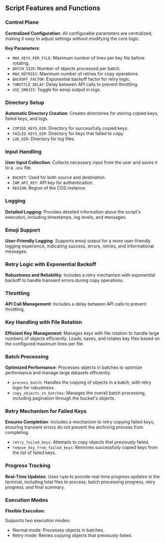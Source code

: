 
## Script Features and Functions

### Control Plane

**Centralized Configuration**: All configurable parameters are centralized, making it easy to adjust settings without modifying the core logic.

**Key Parameters**:

- `MAX_KEYS_PER_FILE`: Maximum number of lines per key file before rotating.
- `BATCH_SIZE`: Number of objects processed per batch.
- `MAX_RETRIES`: Maximum number of retries for copy operations.
- `BACKOFF_FACTOR`: Exponential backoff factor for retry logic.
- `THROTTLE_DELAY`: Delay between API calls to prevent throttling.
- `USE_EMOJIS`: Toggle for emoji output in logs.

### Directory Setup

**Automatic Directory Creation**:
Creates directories for storing copied keys, failed keys, and logs.

- `COPIED_KEYS_DIR`: Directory for successfully copied keys.
- `FAILED_KEYS_DIR`: Directory for keys that failed to copy.
- `LOG_DIR`: Directory for log files.

### Input Handling

**User Input Collection**: 
Collects necessary input from the user and saves it to a `.env` file.

- `BUCKET`: Used for both source and destination.
- `IAM_API_KEY`: API key for authentication.
- `REGION`: Region of the COS instance.

### Logging

**Detailed Logging**: 
Provides detailed information about the script's execution, including timestamps, log levels, and messages.

### Emoji Support

**User-Friendly Logging**: 
Supports emoji output for a more user-friendly logging experience, indicating success, errors, retries, and informational messages.

### Retry Logic with Exponential Backoff

**Robustness and Reliability**: 
Includes a retry mechanism with exponential backoff to handle transient errors during copy operations.

### Throttling

**API Call Management**: 
Includes a delay between API calls to prevent throttling.

### Key Handling with File Rotation

**Efficient Key Management**: 
Manages keys with file rotation to handle large numbers of objects efficiently. Loads, saves, and rotates key files based on the configured maximum lines per file.

### Batch Processing

**Optimized Performance**: 
Processes objects in batches to optimize performance and manage large datasets efficiently.

- `process_batch`: Handles the copying of objects in a batch, with retry logic for robustness.
- `copy_objects_in_batches`: Manages the overall batch processing, including pagination through the bucket's objects.

### Retry Mechanism for Failed Keys

**Ensures Completion**: 
Includes a mechanism to retry copying failed keys, ensuring transient errors do not prevent the archiving process from completing.
- `retry_failed_keys`: Attempts to copy objects that previously failed.
- `remove_key_from_failed_keys`: Removes successfully copied keys from the list of failed keys.

### Progress Tracking

**Real-Time Updates**:
Uses `tqdm` to provide real-time progress updates in the terminal, including total files to process, batch processing progress, retry progress, and final summary.

### Execution Modes
**Flexible Execution**:

Supports two execution modes:
- Normal mode: Processes objects in batches.
- Retry mode: Retries copying objects that previously failed.
